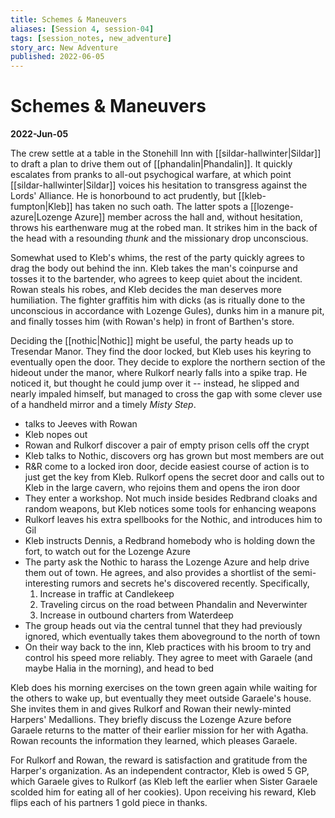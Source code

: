 ```yaml
---
title: Schemes & Maneuvers
aliases: [Session 4, session-04]
tags: [session_notes, new_adventure]
story_arc: New Adventure
published: 2022-06-05
---
```

# Schemes & Maneuvers
**2022-Jun-05**

The crew settle at a table in the Stonehill Inn with [[sildar-hallwinter|Sildar]] to draft a plan to drive them out of [[phandalin|Phandalin]]. It quickly escalates from pranks to all-out psychogical warfare, at which point [[sildar-hallwinter|Sildar]] voices his hesitation to transgress against the Lords' Alliance. He is honorbound to act prudently, but [[kleb-fumpton|Kleb]] has taken no such oath. The latter spots a [[lozenge-azure|Lozenge Azure]] member across the hall and, without hesitation, throws his earthenware mug at the robed man. It strikes him in the back of the head with a resounding *thunk* and the missionary drop unconscious.

Somewhat used to Kleb's whims, the rest of the party quickly agrees to drag the body out behind the inn. Kleb takes the man's coinpurse and tosses it to the bartender, who agrees to keep quiet about the incident. Rowan steals his robes, and Kleb decides the man deserves more humiliation. The fighter graffitis him with dicks (as is ritually done to the unconscious in accordance with Lozenge Gules), dunks him in a manure pit,  and finally tosses him (with Rowan's help) in front of Barthen's store.

Deciding the [[nothic|Nothic]] might be useful, the party heads up to Tresendar Manor. They find the door locked, but Kleb uses his keyring to eventually open the door. They decide to explore the northern section of the hideout under the manor, where Rulkorf nearly falls into a spike trap. He noticed it, but thought he could jump over it -- instead, he slipped and nearly impaled himself, but managed to cross the gap with some clever use of a handheld mirror and a timely *Misty Step*. 

- talks to Jeeves with Rowan
- Kleb nopes out
- Rowan and Rulkorf discover a pair of empty prison cells off the crypt
- Kleb talks to Nothic, discovers org has grown but most members are out
- R&R come to a locked iron door, decide easiest course of action is to just get the key from Kleb. Rulkorf opens the secret door and calls out to Kleb in the large cavern, who rejoins them and opens the iron door
- They enter a workshop. Not much inside besides Redbrand cloaks and random weapons, but Kleb notices some tools for enhancing weapons
- Rulkorf leaves his extra spellbooks for the Nothic, and introduces him to Gil
- Kleb instructs Dennis, a Redbrand homebody who is holding down the fort, to watch out for the Lozenge Azure
- The party ask the Nothic to harass the Lozenge Azure and help drive them out of town. He agrees, and also provides a shortlist of the semi-interesting rumors and secrets he's discovered recently. Specifically,
	1. Increase in traffic at Candlekeep
	2. Traveling circus on the road between Phandalin and Neverwinter
	3. Increase in outbound charters from Waterdeep
- The group heads out via the central tunnel that they had previously ignored, which eventually takes them aboveground to the north of town
- On their way back to the inn, Kleb practices with his broom to try and control his speed more reliably. They agree to meet with Garaele (and maybe Halia in the morning), and head to bed

Kleb does his morning exercises on the town green again while waiting for the others to wake up, but eventually they meet outside Garaele's house. She invites them in and gives Rulkorf and Rowan their newly-minted Harpers' Medallions. They briefly discuss the Lozenge Azure before Garaele returns to the matter of their earlier mission for her with Agatha. Rowan recounts the information they learned, which pleases Garaele.

For Rulkorf and Rowan, the reward is satisfaction and gratitude from the Harper's organization. As an independent contractor, Kleb is owed 5 GP, which Garaele gives to Rulkorf (as Kleb left the earlier when Sister Garaele scolded him for eating all of her cookies). Upon receiving his reward, Kleb flips each of his partners 1 gold piece in thanks.
